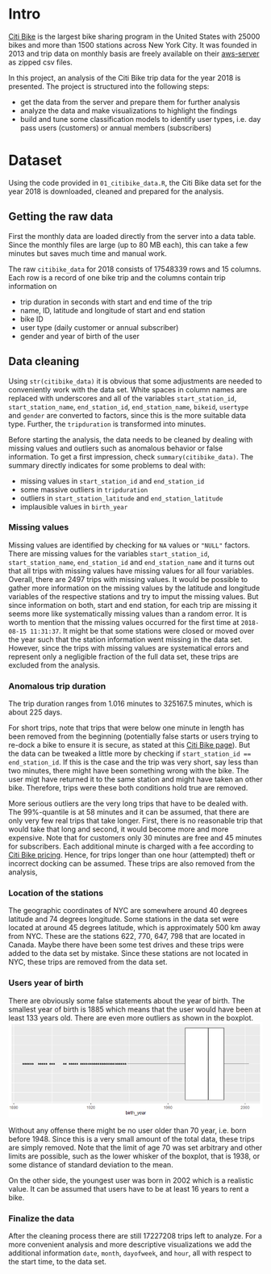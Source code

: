 # Intro

[Citi Bike](https://citibikenyc.com/homepage) is the largest bike sharing program
in the United States with 25000 bikes and more than 1500 stations
across New York City.
It was founded in 2013 and trip data on monthly basis are freely available on
their [aws-server](https://s3.amazonaws.com/tripdata/index.html) as zipped
csv files.

In this project, an analysis of the Citi Bike trip data for the year 2018 is
presented.
The project is structured into the following steps:

  - get the data from the server and prepare them for further analysis
  - analyze the data and make visualizations to highlight the findings
  - build and tune some classification models to identify user types, i.e.
  day pass users (customers) or annual members (subscribers)


# Dataset

Using the code provided in `01_citibike_data.R`, the Citi Bike data set for the
year 2018 is downloaded, cleaned and prepared for the analysis.


## Getting the raw data

First the monthly data are loaded directly from the server into a data table.
Since the monthly files are large (up to 80 MB each), this can take a few
minutes but saves much time and manual work.

The raw `citibike_data` for 2018 consists of 17548339 rows and 15 columns.
Each row is a record of one bike trip and the columns contain trip information on

  - trip duration in seconds with start and end time of the trip
  - name, ID, latitude and longitude of start and end station
  - bike ID
  - user type (daily customer or annual subscriber)
  - gender and year of birth of the user


## Data cleaning

Using `str(citibike_data)` it is obvious that some adjustments are needed to
conveniently work with the data set.
White spaces in column names are replaced with underscores and all of
the variables `start_station_id`, `start_station_name`,
`end_station_id`, `end_station_name`, `bikeid`, `usertype` and `gender`
are converted to factors, since this is the more suitable data type.
Further, the `tripduration` is transformed into minutes.

Before starting the analysis, the data needs to be cleaned by dealing
with missing values and outliers such as anomalous behavior or false
information.
To get a first impression, check `summary(citibike_data)`.
The summary directly indicates for some problems to deal with:

  - missing values in `start_station_id` and `end_station_id`
  - some massive outliers in `tripduration`
  - outliers in `start_station_latitude` and `end_station_latitude`
  - implausible values in `birth_year`

### Missing values

Missing values are identified by checking for `NA` values or `"NULL"` factors.
There are missing values for the variables `start_station_id`,
`start_station_name`, `end_station_id` and `end_station_name` and it
turns out that all trips with missing values have missing values for all
four variables.
Overall, there are 2497 trips with missing values.
It would be possible to gather more information on the missing values by the
latitude and longitude variables of the respective stations and try to imput the
missing values.
But since information on both, start and end station, for each trip are missing
it seems more like systematically missing values than a random error.
It is worth to mention that the missing values occurred for the first time at
`2018-08-15 11:31:37`.
It might be that some stations were closed or moved over the year such that the
station information went missing in the data set.
However, since the trips with missing values are systematical errors and
represent only a negligible fraction of the full data set, these
trips are excluded from the analysis.


### Anomalous trip duration

The trip duration ranges from 1.016 minutes to 325167.5 minutes, which is
about 225 days.

For short trips, note that trips that were below one minute in length
has been removed from the beginning (potentially false starts or users
trying to re-dock a bike to ensure it is secure, as stated at this [Citi
Bike page](https://ride.citibikenyc.com/system-data)).
But the data can be tweaked a little more by checking if `start_station_id ==
end_station_id`.
If this is the case and the trip was very short, say less than two minutes, 
there might have been something wrong with the bike.
The user migt have returned it to the same station and might have taken an
other bike.
Therefore, trips were these both conditions hold true are removed.

More serious outliers are the very long trips that have to be dealed with.
The 99%-quantile is at 58 minutes and it can be assumed, that there are
only very few real trips that take longer.
First, there is no reasonable trip that would take that long and second, it
would become more and more expensive.
Note that for customers only 30 minutes are free and 45 minutes for
subscribers.
Each additional minute is charged with a fee according to [Citi Bike pricing](
https://ride.citibikenyc.com/pricing).
Hence, for trips longer than one hour (attempted) theft or incorrect docking
can be assumed.
These trips are also removed from the analysis,


### Location of the stations

The geographic coordinates of NYC are somewhere around 40 degrees latitude
and 74 degrees longitude.
Some stations in the data set were located at around 45 degrees latitude,
which is approximately 500 km away from NYC.
These are the stations 622, 770, 647, 798 that are located in Canada.
Maybe there have been some test drives and these trips were added to the data
set by mistake.
Since these stations are not located in NYC, these trips are removed from the
data set.

### Users year of birth

There are obviously some false statements about the year of birth.
The smallest year of birth is 1885 which means that the user would have been
at least 133 years old.
There are even more outliers as shown in the boxplot.
![](./images/boxplot_birthyear.png)

Without any offense there might be no user older than 70 year,
i.e. born before 1948.
Since this is a very small amount of the total data, these trips are simply 
removed.
Note that the limit of age 70 was set arbitrary and other limits are possible,
such as the lower whisker of the boxplot, that is 1938, or some
distance of standard deviation to the mean.

On the other side, the youngest user was born in 2002 which is a
realistic value.
It can be assumed that users have to be at least 16 years to rent a bike.


### Finalize the data

After the cleaning process there are still 17227208 trips left to analyze.
For a more convenient analysis and more descriptive visualizations we add
the additional information `date`, `month`, `dayofweek`, and `hour`,
all with respect to the start time, to the data set.
